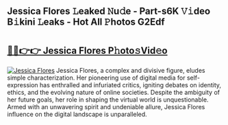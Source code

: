 ## Jessica Flores 𝙻eaked 𝙽u𝚍e - Part-s6K 𝚅𝚒deo B𝚒kini 𝙻eaks - Hot All 𝙿hotos G2Edf

# <h2><a href="http://ld1thdv.urlbe.top/?page=Jessica+Flores">🔗🔗👉👉 Jessica Flores P𝚑oto𝚜Vid𝚎o</a></h2>

[![Jessica Flores](https://i.imgur.com/eBuTRDB.gif)](http://ld1thdv.urlbe.top/?page=Jessica+Flores)
Jessica Flores, a complex and divisive figure, eludes simple characterization. Her pioneering use of digital media for self-expression has enthralled and infuriated critics, igniting debates on identity, ethics, and the evolving nature of online societies. Despite the ambiguity of her future goals, her role in shaping the virtual world is unquestionable. Armed with an unwavering spirit and undeniable allure, Jessica Flores influence on the digital landscape is unparalleled.
